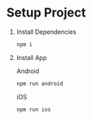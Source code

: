 # Setup Project

1. Install Dependencies

   ```bash
   npm i
   ```

2. Install App

   Android 
   ```bash
   npm run android
   ```

    iOS 
   ```bash
   npm run ios
   ```

